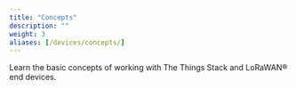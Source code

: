 ```yaml
---
title: "Concepts"
description: ""
weight: 3
aliases: [/devices/concepts/]
---
```


Learn the basic concepts of working with The Things Stack and LoRaWAN® end devices.
